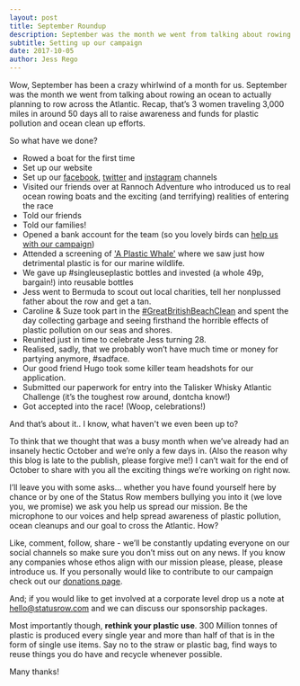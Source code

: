 ```yaml
---
layout: post
title: September Roundup
description: September was the month we went from talking about rowing an ocean to planning it. That’s 3 women rowing 3000 miles to raise awareness of plastic pollution.
subtitle: Setting up our campaign
date: 2017-10-05
author: Jess Rego
---
```

Wow, September has been a crazy whirlwind of a month for us. September was the month we went from talking about rowing an ocean to actually planning to row across the Atlantic. Recap, that’s 3 women traveling 3,000 miles in around 50 days all to raise awareness and funds for plastic pollution and ocean clean up efforts.

So what have we done?

- Rowed a boat for the first time
- Set up our website
- Set up our <a href="https://www.facebook.com/statusrow/" target="_blank" title="Status Row on Facebook">facebook</a>, <a href="https://twitter.com/StatusRow" target="_blank" title="Status Row on Twitter">twitter</a> and <a href="https://www.instagram.com/statusrow/" target="_blank" title="Status Row on Instagram">instagram</a> channels
- Visited our friends over at Rannoch Adventure who introduced us to real ocean rowing boats and the exciting (and terrifying) realities of entering the race
- Told our friends
- Told our families!
- Opened a bank account for the team (so you lovely birds can <a href="/support">help us with our campaign</a>)
- Attended a screening of <a href="http://news.sky.com/feature/sky-ocean-rescue-a-plastic-whale-10917187" target="_blank">'A Plastic Whale'</a> where we saw just how detrimental plastic is for our marine wildlife.
- We gave up #singleuseplastic bottles and invested (a whole 49p, bargain!) into reusable bottles
- Jess went to Bermuda to scout out local charities, tell her nonplussed father about the row and get a tan.
- Caroline & Suze took part in the <a href="/2017/09/16/thorpe-bay-beach-clean.html">#GreatBritishBeachClean</a> and spent the day collecting garbage and seeing firsthand the horrible effects of plastic pollution on our seas and shores.
- Reunited just in time to celebrate Jess turning 28.
- Realised, sadly, that we probably won’t have much time or money for partying anymore, #sadface.
- Our good friend Hugo took some killer team headshots for our application.
- Submitted our paperwork for entry into the Talisker Whisky Atlantic Challenge (it’s the toughest row around, dontcha know!)
- Got accepted into the race! (Woop, celebrations!)

And that’s about it.. I know, what haven't we even been up to?

To think that we thought that was a busy month when we’ve already had an insanely hectic October and we’re only a few days in. (Also the reason why this blog is late to the publish, please forgive me!) I can’t wait for the end of October to share with you all the exciting things we’re working on right now.

I’ll leave you with some asks… whether you have found yourself here by chance or by one of the Status Row members bullying you into it (we love you, we promise) we ask you help us spread our mission. Be the microphone to our voices and help spread awareness of plastic pollution, ocean cleanups and our goal to cross the Atlantic. How?

Like, comment, follow, share - we’ll be constantly updating everyone on our social channels so make sure you don’t miss out on any news.
If you know any companies whose ethos align with our mission please, please, please introduce us.
If you personally would like to contribute to our campaign check out our <a href="/support">donations page</a>.

And; if you would like to get involved at a corporate level drop us a note at <a href="mailto:hello@statusrow.com">hello@statusrow.com</a> and we can discuss our sponsorship packages.

Most importantly though, <strong>rethink your plastic use</strong>. 300 Million tonnes of plastic is produced every single year and more than half of that is in the form of single use items. Say no to the straw or plastic bag, find ways to reuse things you do have and recycle whenever possible.

Many thanks!
